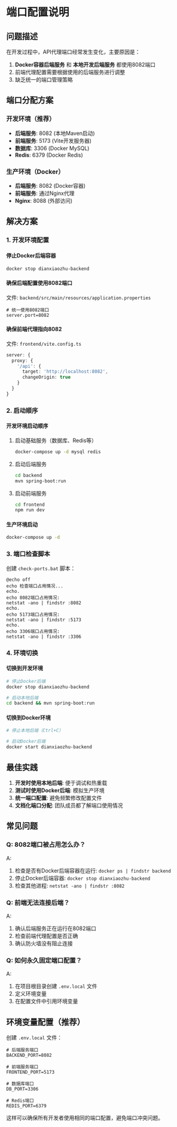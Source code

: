 # 端口配置说明

## 问题描述

在开发过程中，API代理端口经常发生变化，主要原因是：

1. **Docker容器后端服务** 和 **本地开发后端服务** 都使用8082端口
2. 前端代理配置需要根据使用的后端服务进行调整
3. 缺乏统一的端口管理策略

## 端口分配方案

### 开发环境（推荐）
- **后端服务**: 8082 (本地Maven启动)
- **前端服务**: 5173 (Vite开发服务器)
- **数据库**: 3306 (Docker MySQL)
- **Redis**: 6379 (Docker Redis)

### 生产环境（Docker）
- **后端服务**: 8082 (Docker容器)
- **前端服务**: 通过Nginx代理
- **Nginx**: 8088 (外部访问)

## 解决方案

### 1. 开发环境配置

#### 停止Docker后端容器
```bash
docker stop dianxiaozhu-backend
```

#### 确保后端配置使用8082端口
文件: `backend/src/main/resources/application.properties`
```properties
# 统一使用8082端口
server.port=8082
```

#### 确保前端代理指向8082
文件: `frontend/vite.config.ts`
```typescript
server: {
  proxy: {
    '/api': {
      target: 'http://localhost:8082',
      changeOrigin: true
    }
  }
}
```

### 2. 启动顺序

#### 开发环境启动顺序
1. 启动基础服务（数据库、Redis等）
   ```bash
   docker-compose up -d mysql redis
   ```

2. 启动后端服务
   ```bash
   cd backend
   mvn spring-boot:run
   ```

3. 启动前端服务
   ```bash
   cd frontend
   npm run dev
   ```

#### 生产环境启动
```bash
docker-compose up -d
```

### 3. 端口检查脚本

创建 `check-ports.bat` 脚本：
```batch
@echo off
echo 检查端口占用情况...
echo.
echo 8082端口占用情况:
netstat -ano | findstr :8082
echo.
echo 5173端口占用情况:
netstat -ano | findstr :5173
echo.
echo 3306端口占用情况:
netstat -ano | findstr :3306
```

### 4. 环境切换

#### 切换到开发环境
```bash
# 停止Docker后端
docker stop dianxiaozhu-backend

# 启动本地后端
cd backend && mvn spring-boot:run
```

#### 切换到Docker环境
```bash
# 停止本地后端（Ctrl+C）

# 启动Docker后端
docker start dianxiaozhu-backend
```

## 最佳实践

1. **开发时使用本地后端**: 便于调试和热重载
2. **测试时使用Docker后端**: 模拟生产环境
3. **统一端口配置**: 避免频繁修改配置文件
4. **文档化端口分配**: 团队成员都了解端口使用情况

## 常见问题

### Q: 8082端口被占用怎么办？
A: 
1. 检查是否有Docker后端容器在运行: `docker ps | findstr backend`
2. 停止Docker后端容器: `docker stop dianxiaozhu-backend`
3. 检查其他进程: `netstat -ano | findstr :8082`

### Q: 前端无法连接后端？
A:
1. 确认后端服务正在运行在8082端口
2. 检查前端代理配置是否正确
3. 确认防火墙没有阻止连接

### Q: 如何永久固定端口配置？
A:
1. 在项目根目录创建 `.env.local` 文件
2. 定义环境变量
3. 在配置文件中引用环境变量

## 环境变量配置（推荐）

创建 `.env.local` 文件：
```env
# 后端服务端口
BACKEND_PORT=8082

# 前端服务端口
FRONTEND_PORT=5173

# 数据库端口
DB_PORT=3306

# Redis端口
REDIS_PORT=6379
```

这样可以确保所有开发者使用相同的端口配置，避免端口冲突问题。